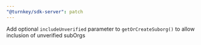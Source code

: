 ```yaml
---
"@turnkey/sdk-server": patch
---
```


Add optional `includeUnverified` parameter to `getOrCreateSuborg()` to allow inclusion of unverified subOrgs
